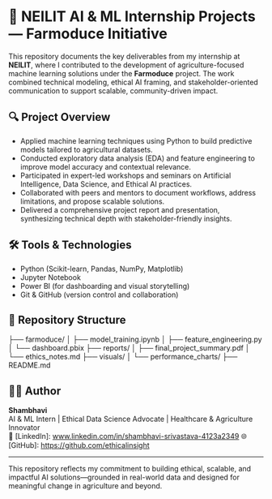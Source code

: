 # 🌾 NEILIT AI & ML Internship Projects — Farmoduce Initiative

This repository documents the key deliverables from my internship at **NEILIT**, where I contributed to the development of agriculture-focused machine learning solutions under the **Farmoduce** project. The work combined technical modeling, ethical AI framing, and stakeholder-oriented communication to support scalable, community-driven impact.

## 🔍 Project Overview

- Applied machine learning techniques using Python to build predictive models tailored to agricultural datasets.
- Conducted exploratory data analysis (EDA) and feature engineering to improve model accuracy and contextual relevance.
- Participated in expert-led workshops and seminars on Artificial Intelligence, Data Science, and Ethical AI practices.
- Collaborated with peers and mentors to document workflows, address limitations, and propose scalable solutions.
- Delivered a comprehensive project report and presentation, synthesizing technical depth with stakeholder-friendly insights.

## 🛠️ Tools & Technologies

- Python (Scikit-learn, Pandas, NumPy, Matplotlib)
- Jupyter Notebook
- Power BI (for dashboarding and visual storytelling)
- Git & GitHub (version control and collaboration)

## 📁 Repository Structure

├── farmoduce/
│ ├── model_training.ipynb 
│ ├── feature_engineering.py 
│ └── dashboard.pbix 
├── reports/ 
│ ├── final_project_summary.pdf 
│ └── ethics_notes.md 
├── visuals/ 
│ └── performance_charts/ 
├── README.md

## 👩‍💻 Author

**Shambhavi**  
AI & ML Intern | Ethical Data Science Advocate | Healthcare & Agriculture Innovator  
🔗 [LinkedIn]: www.linkedin.com/in/shambhavi-srivastava-4123a2349
🌐 [GitHub]: https://github.com/ethicalinsight

---

This repository reflects my commitment to building ethical, scalable, and impactful AI solutions—grounded in real-world data and designed for meaningful change in agriculture and beyond.

